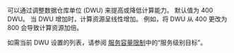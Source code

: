 <!--
includes/sql-data-warehouse-include-pause-description.md

Latest Freshness check:  2016-04-22 , barbkess.

As of circa 2016-04-22, the following topics might include this include:
articles/sql-data-warehouse/sql-data-warehouse-manage-scale-out-tasks.md
articles/sql-data-warehouse/sql-data-warehouse-manage-scale-out-tasks-powershell.md
articles/sql-data-warehouse/sql-data-warehouse-manage-scale-out-tasks-rest-api.md

-->
可以通过调整数据仓库单位 (DWU) 来提高或降低计算能力。 默认值为 400 DWU。 当 DWU 增加时，计算资源呈线性增加。 例如，将 DWU 从 400 更改为 800 会导致计算资源加倍。 

如需当前 DWU 设置的列表，请参阅 [服务容量限制](../articles/sql-data-warehouse/sql-data-warehouse-service-capacity-limits.md)中的“服务级别目标”。